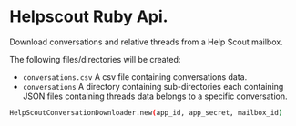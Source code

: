 # Helpscout Ruby Api.

Download conversations and relative threads from a Help Scout mailbox.

The following files/directories will be created:

* `conversations.csv` A csv file containing conversations data.
* `conversations` A directory containing sub-directories each containing JSON files containing threads data belongs to a specific conversation.

```bash
HelpScoutConversationDownloader.new(app_id, app_secret, mailbox_id)
```


